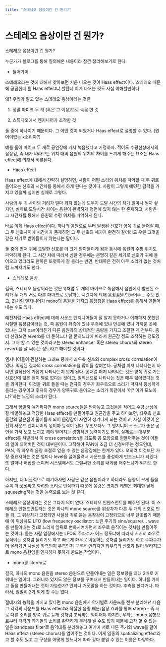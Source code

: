 ```yaml
---
title: "스테레오 음상이란 건 뭔가?"
---
```

# 스테레오 음상이란 건 뭔가?


스테레오 음상이란 건 뭔가?




누군가가 블로그를 통해 질의해온 내용이라 잠깐 정리해보기로 한다.




- 들어가며




스테레오라는 것에 대해서 찾아보면 처음 나오는 것이 Haas effect이다. 스테레오 때문에 궁금한데 뭔 Haas effect냐 할텐데 이게 나오는 것도 사실 이해할만하다.




왜? 우리가 알고 있는 스테레오 음상이라는 것은 




1) 정말 마이크 두 개 (혹은 그 이상)으로 녹음 한 것

2) 스튜디오에서 엔지니어가 조작한 것




둘 중에 하나이기 때문이다. 그 어떤 것이 되었거나 Haas effect로 설명할 수 있다. (뭔 어이없는 x소리야?)




예를 들어 마이크 두 개로 공연장에 가서 녹음했다고 가정하자. 적어도 수평선상에서의 음장감, 즉 내가 바라보는 위치 대비 음원의 위치의 차이를 느끼게 해주는 요소는 Haas effect에 의해서 비롯된다.




- Haas effect




Haas effect에 대해서 간략히 설명하면, 사람이 어떤 소리의 위치를 파악할 때 두 귀로 들어오는 신호의 시간차를 통해서 하게 된다는 것이다. 사람이 그렇게 예민한 감각을 가지고 있을까 싶지만 실제로 그렇다.




사람의 두 귀 사이의 거리가 얼마 되지 않는데 도무지 도달 시간의 차가 얼마나 될까 싶지만, 실제로 도달시간 차이는 음원이 완벽하게 정면에 있지 않는 한 존재하고, 사람은 그 시간차를 통해서 음원의 수평 위치를 파악하게 된다.




바로 이게 Haas effect이다. 하나의 음원으로 부터 발생된 신호가 양쪽 귀로 들어갈 때, 그 두 신호사이에 시간차가 존재하면 그 두 신호의 세기가 완전히 같더라도 우린 그것을 같은 세기로 받아들이지 않는다는 말이다.




둘 중에 먼저 귀에 도달한 신호를 더 크게 받아들이게 됨과 동시에 음원의 수평 위치도 파악하게 된다. 그 시간 차에 따라서 심한 경우에는 분명히 같은 세기로 신호가 귀에 들어오고 있더라도 한쪽은 또렷하게 잘 들리는 반면, 반대쪽은 전혀 아무 소리가 없는 것처럼 느껴지기도 한다.




- 스테레오 음상




결국, 스테레오 음상이라는 것은 1)처럼 두 개의 마이크로 녹음해서 음원에서 발현된 소리가 두 개의 서로 다른 마이크로 도달하는 시간차에 의해 음장감을 만들어주는 수도 있고, 2)처럼 엔지니어가 mono의 음원을 가지고 음장감을 Haas effect를 통해서 만들어내는 수도 있다.




예전처럼 Haas effect에 대해 사운드 엔지니어들이 잘 알지 못하거나 이해하지 못했던 시절엔 음장감이라는 것, 즉 음원이 좌측에 있냐 우측에 있냐 먼곳에 있냐 가까운 곳에 있냐는 그저 pan이라든가 다른 음원과의 상대적인 음량을 가지고 조절한 게 전부다. 좀 더 신경쓰면 reverb를 더 묻히느냐 덜 묻히느냐에 따라서 원근감 정도 조작하는 정도였지. 그저 할 수 있는 것이라고는 stereo enhancer 혹은 stereo chorus와 stereo reverb를 잘 써주는 정도라고 해야할 것이다.




엔지니어들이 관찰하는 그래프 중에서 좌우측 신호의 complex cross correlation이 있다. 믹싱된 결과의 cross correlation을 많이들 살펴본다. 공처럼 퍼져 나타나는지 아니면 일직선에 가깝게 나타나는지 보게 된다. 공처럼 퍼져 나타나는 것은 양쪽 귀로 가는 신호간에 닮은 점이 별로 없다는 것이고, 일직선으로 나타나는 것은 매우 닮아있다는 것을 의미한다. 이것을 귀로 들을 때는 전자의 경우가 좌우측으로 소리가 퍼져서 풍성하게 들리는 경우이고 후자의 경우가 양쪽귀로 들어오는 소리가 똑같아서 '어? 이거 모노아냐?'하는 느낌의 소리가 된다.




그래서 엄밀히 얘기하자면 mono source들을 받아놓고 그것들을 적어도 수평 선상에 잘 배열해놓고 적당한 Haas effect를 만들어주고 원근감을 주고 하다보면, 좌우측 신호들간의 닮은점이 줄어들게 되어 음장감이 자연히 생겨나게 되는 것이고, 사실 이것이 온전히 사운드 엔지니어의 몫이자 능력이 된다. 무엇보다도 그 엔지니어 스스로가 좋은 공연을 가서 보고 느끼고 해야 얻어지는 경험적인 능력이기도 한데, 실제로는 대부분 effect를 쳐발라서 이 cross correlation을 되도록 공 모양으로 만들어주는 것이 이들의 일이 되어버린 것이 대부분이다. 고작해야 PAN에 조금 더 신경써주는 정도인데, PAN, 즉 좌우측 음량 조절로 얻을 수 있는 음장감에는 한계가 있다. 오히려 이것보단 가장 중요시하는 것은 얼마나 level을 끌어올려서 사운드를 풍성하게 만드느냐가 되겠다. 또 얼마나 허접한 스피커 시스템에서도 그럴싸한 소리를 내게끔 해주느냐가 되기도 한다.




하지만, 더 비관적으로 얘기하자면 사람은 같은 음원이라고 하더라도 음량이 크게 들을 수록 더 풍성하고 화려한 소리로 인식하기 때문에 음량은 크지만 레벨은 최대한 낮게 squeezing하는 것을 능력으로 보는 것 같다. 




스테레오 음상이라는 것은 그다지 의미 없다. 스테레오 인핸스먼트를 해주면 된다. 이 스테레오 인핸드먼트라는 것은 하나의 mono source를 위상차가 다른 두 개의 신호로 만들 되, 그 위상차가 고정되면 사실상 귀로 듣는 음장감이 고정되므로 너무 단조롭기 때문에 이 위상차도 LFO (low frequency oscillator: 느린 주기의 sine/square/... wave를 만들어내는 것)로 느리게 앞뒤로 변화시켜가면서 좌우로 움직이는 것처럼 만들어주는 것이다. 듣는 사람 입장에서는 LFO의 주파수가 어느 정도냐에 따라서 서서히 좌우로 움직이는 것처럼 들리기도 하고 빠르게 좌우로 이동하는 것처럼 들리기도 하고 주파수가 더 올라가면 사실상 좌측인지 우측인지 구분은 안되지만 좌우측의 신호가 많이 달라지므로 mono 음원임을 인지하지 못하게 만드는 작업이다.




- mono를 stereo로




결국, 하나의 mono 음원을 stereo 음원으로 만들어내는 일은 정보량을 최대 2배로 키워내는 일이다. 그러니까 있지도 않은 정보를 꾸며내서 만들어내는 일이다. 하나를 가지고 둘을 만들어내는 것이 가능한가? 안되니 거짓말을 하는 것이다. 추측을 한다거나. 따라서, 엄밀히 2가 되게 할 수는 없다.




절대자의 능력을 가지고 있다면 mono 음원에서 악기별로 사운드를 전부 분리해낸 다음 그 각각의 사운드를 Haas effect와 적절한 음량 배분/음장 효과를 통해 stereo - 즉 서로 다른 소리를 양쪽 귀로 듣게 것처럼 조작하는 일이어야 하지만, 우리는 mono 음향으로부터 각각의 악기들의 소리를 완벽하게 분리해 낼 수도 없기 때문에 고작 할 수 있는 일은 bandpass filter로 음역대를 분리해놓고 여기에 서로 다른 주기의 wave를 걸어 Haas effect (stereo chorus)를 얼어주는 것이다. 이게 일종의 spatializing effect라고 할 수도 있고 그 구성을 어떻게 했느냐에 따라 갖다 붙일 수 있는 이름은 다양하다.






